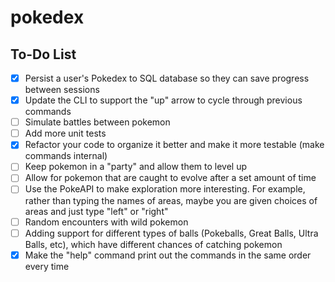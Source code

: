 # pokedex

## To-Do List
- [X] Persist a user's Pokedex to SQL database so they can save progress between sessions
- [X] Update the CLI to support the "up" arrow to cycle through previous commands
- [ ] Simulate battles between pokemon
- [ ] Add more unit tests
- [X] Refactor your code to organize it better and make it more testable (make commands internal)
- [ ] Keep pokemon in a "party" and allow them to level up
- [ ] Allow for pokemon that are caught to evolve after a set amount of time
- [ ] Use the PokeAPI to make exploration more interesting. For example, rather than typing the names of areas, maybe you are given choices of areas and just type "left" or "right"
- [ ] Random encounters with wild pokemon
- [ ] Adding support for different types of balls (Pokeballs, Great Balls, Ultra Balls, etc), which have different chances of catching pokemon
- [X] Make the "help" command print out the commands in the same order every time
